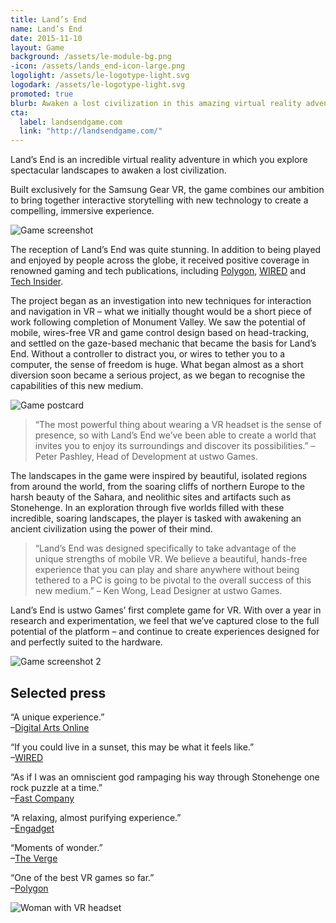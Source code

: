 ```yaml
---
title: Land’s End
name: Land’s End
date: 2015-11-10
layout: Game
background: /assets/le-module-bg.png
-icon: /assets/lands_end-icon-large.png
logolight: /assets/le-logotype-light.svg
logodark: /assets/le-logotype-light.svg
promoted: true
blurb: Awaken a lost civilization in this amazing virtual reality adventure
cta:
  label: landsendgame.com
  link: "http://landsendgame.com/"
---
```


Land’s End is an incredible virtual reality adventure in which you explore spectacular landscapes to awaken a lost civilization.

Built exclusively for the Samsung Gear VR, the game combines our ambition to bring together interactive storytelling with new technology to create a compelling, immersive experience.

![Game screenshot](/assets/LandsEnd_Sept16_01.jpg)

The reception of Land’s End was quite stunning. In addition to being played and enjoyed by people across the globe, it received positive coverage in renowned gaming and tech publications, including [Polygon](http://www.polygon.com/2015/11/10/9696182/lands-end-is-one-of-the-best-vr-games-so-far-this-is-how-it-was), [WIRED](http://www.wired.com/2014/10/a-gorgeous-new-virtual-reality-game-from-the-makers-of-monument-valley/) and [Tech Insider](http://www.techinsider.io/inside-lands-end-game-for-gear-vr-2015-11).

The project began as an investigation into new techniques for interaction and navigation in VR – what we initially thought would be a short piece of work following completion of Monument Valley. We saw the potential of mobile, wires-free VR and game control design based on head-tracking, and settled on the gaze-based mechanic that became the basis for Land’s End. Without a controller to distract you, or wires to tether you to a computer, the sense of freedom is huge. What began almost as a short diversion soon became a serious project, as we began to recognise the capabilities of this new medium.

![Game postcard](/assets/LE_postcard_BACK21.jpg)

> “The most powerful thing about wearing a VR headset is the sense of presence, so with Land’s End we’ve been able to create a world that invites you to enjoy its surroundings and discover its possibilities.” – Peter Pashley, Head of Development at ustwo Games.

The landscapes in the game were inspired by beautiful, isolated regions from around the world, from the soaring cliffs of northern Europe to the harsh beauty of the Sahara, and neolithic sites and artifacts such as Stonehenge. In an exploration through five worlds filled with these incredible, soaring landscapes, the player is tasked with awakening an ancient civilization using the power of their mind.

> “Land’s End was designed specifically to take advantage of the unique strengths of mobile VR. We believe a beautiful, hands-free experience that you can play and share anywhere without being tethered to a PC is going to be pivotal to the overall success of this new medium.” – Ken Wong, Lead Designer at ustwo Games.

Land’s End is ustwo Games’ first complete game for VR. With over a year in research and experimentation, we feel that we’ve captured close to the full potential of the platform – and continue to create experiences designed for and perfectly suited to the hardware.

![Game screenshot 2](/assets/LandsEnd_Sept16_05.jpg)

## Selected press

“A unique experience.”  
–[Digital Arts Online](http://www.digitalartsonline.co.uk/news/interactive-design/how-ustwo-created-monument-valley-sequel-lands-end-for-samsungs-gear-vr/)

“If you could live in a sunset, this may be what it feels like.”  
–[WIRED](http://www.wired.com/2015/09/monument-valleys-creators-just-made-stunning-vr-game/)

“As if I was an omniscient god rampaging his way through Stonehenge one rock puzzle at a time.”  
–[Fast Company](http://www.fastcodesign.com/3051273/how-the-creators-of-monument-valley-are-writing-the-rules-of-virtual-reality)

“A relaxing, almost purifying experience.”  
–[Engadget](http://www.engadget.com/2015/09/21/lands-end-ustwo-gear-vr-game-preview/)

“Moments of wonder.”  
–[The Verge](http://www.theverge.com/2015/9/21/9353235/lands-end-vr-game-monument-valley)

“One of the best VR games so far.”  
–[Polygon](http://www.polygon.com/2015/11/10/9696182/lands-end-is-one-of-the-best-vr-games-so-far-this-is-how-it-was)

![Woman with VR headset](/assets/LandsEnd_headset.jpg)
